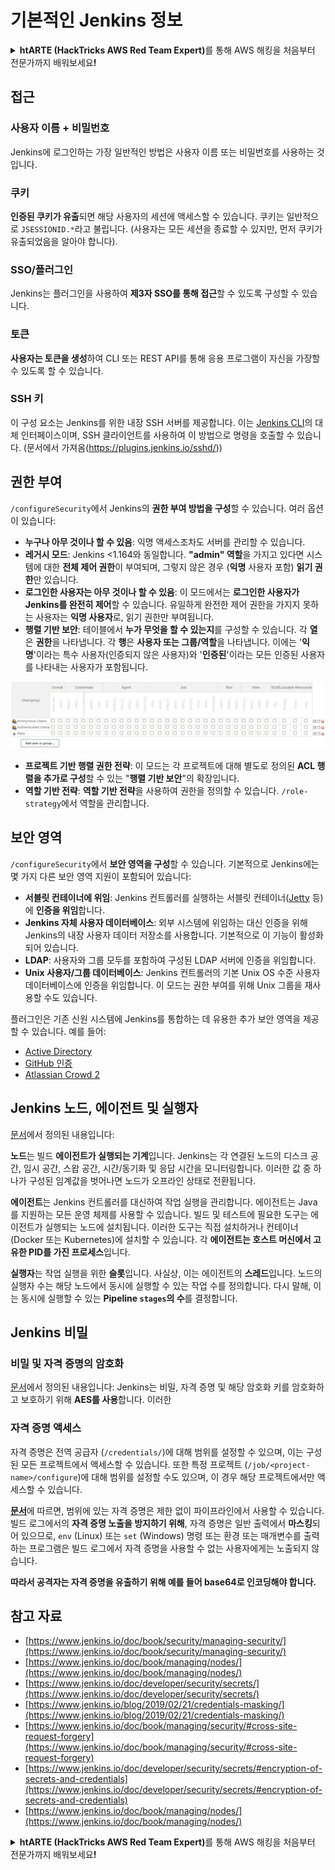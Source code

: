 # 기본적인 Jenkins 정보

<details>

<summary><strong>htARTE (HackTricks AWS Red Team Expert)</strong>를 통해 AWS 해킹을 처음부터 전문가까지 배워보세요<strong>!</strong></summary>

HackTricks를 지원하는 다른 방법:

* **회사를 HackTricks에서 광고하거나 HackTricks를 PDF로 다운로드**하려면 [**SUBSCRIPTION PLANS**](https://github.com/sponsors/carlospolop)를 확인하세요!
* [**공식 PEASS & HackTricks 스웨그**](https://peass.creator-spring.com)를 얻으세요.
* [**The PEASS Family**](https://opensea.io/collection/the-peass-family)를 발견하세요. 독점적인 [**NFTs**](https://opensea.io/collection/the-peass-family) 컬렉션입니다.
* 💬 [**Discord 그룹**](https://discord.gg/hRep4RUj7f) 또는 [**텔레그램 그룹**](https://t.me/peass)에 **참여**하거나 **Twitter** 🐦 [**@hacktricks_live**](https://twitter.com/hacktricks_live)를 **팔로우**하세요.
* **HackTricks**와 **HackTricks Cloud** github 저장소에 PR을 제출하여 **해킹 트릭을 공유**하세요.

</details>

## 접근

### 사용자 이름 + 비밀번호

Jenkins에 로그인하는 가장 일반적인 방법은 사용자 이름 또는 비밀번호를 사용하는 것입니다.

### 쿠키

**인증된 쿠키가 유출**되면 해당 사용자의 세션에 액세스할 수 있습니다. 쿠키는 일반적으로 `JSESSIONID.*`라고 불립니다. (사용자는 모든 세션을 종료할 수 있지만, 먼저 쿠키가 유출되었음을 알아야 합니다).

### SSO/플러그인

Jenkins는 플러그인을 사용하여 **제3자 SSO를 통해 접근**할 수 있도록 구성할 수 있습니다.

### 토큰

**사용자는 토큰을 생성**하여 CLI 또는 REST API를 통해 응용 프로그램이 자신을 가장할 수 있도록 할 수 있습니다.

### SSH 키

이 구성 요소는 Jenkins를 위한 내장 SSH 서버를 제공합니다. 이는 [Jenkins CLI](https://www.jenkins.io/doc/book/managing/cli/)의 대체 인터페이스이며, SSH 클라이언트를 사용하여 이 방법으로 명령을 호출할 수 있습니다. (문서에서 가져옴(https://plugins.jenkins.io/sshd/))

## 권한 부여

`/configureSecurity`에서 Jenkins의 **권한 부여 방법을 구성**할 수 있습니다. 여러 옵션이 있습니다:

* **누구나 아무 것이나 할 수 있음**: 익명 액세스조차도 서버를 관리할 수 있습니다.
* **레거시 모드**: Jenkins <1.164와 동일합니다. **"admin" 역할**을 가지고 있다면 시스템에 대한 **전체 제어 권한**이 부여되며, 그렇지 않은 경우 (**익명** 사용자 포함) **읽기 권한**만 있습니다.
* **로그인한 사용자는 아무 것이나 할 수 있음**: 이 모드에서는 **로그인한 사용자가 Jenkins를 완전히 제어**할 수 있습니다. 유일하게 완전한 제어 권한을 가지지 못하는 사용자는 **익명 사용자**로, 읽기 권한만 부여됩니다.
* **행렬 기반 보안**: 테이블에서 **누가 무엇을 할 수 있는지**를 구성할 수 있습니다. 각 **열**은 **권한**을 나타냅니다. 각 **행**은 **사용자 또는 그룹/역할**을 나타냅니다. 이에는 '**익명**'이라는 특수 사용자(인증되지 않은 사용자)와 '**인증된**'이라는 모든 인증된 사용자를 나타내는 사용자가 포함됩니다.

![](<../../.gitbook/assets/image (40).png>)

* **프로젝트 기반 행렬 권한 전략**: 이 모드는 각 프로젝트에 대해 별도로 정의된 **ACL 행렬을 추가로 구성**할 수 있는 "**행렬 기반 보안**"의 확장입니다.
* **역할 기반 전략**: **역할 기반 전략**을 사용하여 권한을 정의할 수 있습니다. `/role-strategy`에서 역할을 관리합니다.

## **보안 영역**

`/configureSecurity`에서 **보안 영역을 구성**할 수 있습니다. 기본적으로 Jenkins에는 몇 가지 다른 보안 영역 지원이 포함되어 있습니다:

* **서블릿 컨테이너에 위임**: Jenkins 컨트롤러를 실행하는 서블릿 컨테이너([Jetty](https://www.eclipse.org/jetty/) 등)에 **인증을 위임**합니다.
* **Jenkins 자체 사용자 데이터베이스**: 외부 시스템에 위임하는 대신 인증을 위해 Jenkins의 내장 사용자 데이터 저장소를 사용합니다. 기본적으로 이 기능이 활성화되어 있습니다.
* **LDAP**: 사용자와 그룹 모두를 포함하여 구성된 LDAP 서버에 인증을 위임합니다.
* **Unix 사용자/그룹 데이터베이스**: Jenkins 컨트롤러의 기본 Unix OS 수준 사용자 데이터베이스에 인증을 위임합니다. 이 모드는 권한 부여를 위해 Unix 그룹을 재사용할 수도 있습니다.

플러그인은 기존 신원 시스템에 Jenkins를 통합하는 데 유용한 추가 보안 영역을 제공할 수 있습니다. 예를 들어:

* [Active Directory](https://plugins.jenkins.io/active-directory)
* [GitHub 인증](https://plugins.jenkins.io/github-oauth)
* [Atlassian Crowd 2](https://plugins.jenkins.io/crowd2)

## Jenkins 노드, 에이전트 및 실행자

[문서](https://www.jenkins.io/doc/book/managing/nodes/)에서 정의된 내용입니다:

**노드**는 빌드 **에이전트가 실행되는 기계**입니다. Jenkins는 각 연결된 노드의 디스크 공간, 임시 공간, 스왑 공간, 시간/동기화 및 응답 시간을 모니터링합니다. 이러한 값 중 하나가 구성된 임계값을 벗어나면 노드가 오프라인 상태로 전환됩니다.

**에이전트**는 Jenkins 컨트롤러를 대신하여 작업 실행을 관리합니다. 에이전트는 Java를 지원하는 모든 운영 체제를 사용할 수 있습니다. 빌드 및 테스트에 필요한 도구는 에이전트가 실행되는 노드에 설치됩니다. 이러한 도구는 직접 설치하거나 컨테이너(Docker 또는 Kubernetes)에 설치할 수 있습니다. 각 **에이전트는 호스트 머신에서 고유한 PID를 가진 프로세스**입니다.

**실행자**는 작업 실행을 위한 **슬롯**입니다. 사실상, 이는 에이전트의 **스레드**입니다. 노드의 실행자 수는 해당 노드에서 동시에 실행할 수 있는 작업 수를 정의합니다. 다시 말해, 이는 동시에 실행할 수 있는 **Pipeline `stages`의 수**를 결정합니다.

## Jenkins 비밀

### 비밀 및 자격 증명의 암호화

[문서](https://www.jenkins.io/doc/developer/security/secrets/#encryption-of-secrets-and-credentials)에서 정의된 내용입니다:
Jenkins는 비밀, 자격 증명 및 해당 암호화 키를 암호화하고 보호하기 위해 **AES를 사용**합니다. 이러한
### 자격 증명 액세스

자격 증명은 전역 공급자 (`/credentials/`)에 대해 범위를 설정할 수 있으며, 이는 구성된 모든 프로젝트에서 액세스할 수 있습니다. 또한 특정 프로젝트 (`/job/<project-name>/configure`)에 대해 범위를 설정할 수도 있으며, 이 경우 해당 프로젝트에서만 액세스할 수 있습니다.

[**문서**](https://www.jenkins.io/blog/2019/02/21/credentials-masking/)에 따르면, 범위에 있는 자격 증명은 제한 없이 파이프라인에서 사용할 수 있습니다. 빌드 로그에서의 **자격 증명 노출을 방지하기 위해**, 자격 증명은 일반 출력에서 **마스킹**되어 있으므로, `env` (Linux) 또는 `set` (Windows) 명령 또는 환경 또는 매개변수를 출력하는 프로그램은 빌드 로그에서 자격 증명을 사용할 수 없는 사용자에게는 노출되지 않습니다.

**따라서 공격자는 자격 증명을 유출하기 위해 예를 들어 base64로 인코딩해야 합니다.**

## 참고 자료

* [https://www.jenkins.io/doc/book/security/managing-security/](https://www.jenkins.io/doc/book/security/managing-security/)
* [https://www.jenkins.io/doc/book/managing/nodes/](https://www.jenkins.io/doc/book/managing/nodes/)
* [https://www.jenkins.io/doc/developer/security/secrets/](https://www.jenkins.io/doc/developer/security/secrets/)
* [https://www.jenkins.io/blog/2019/02/21/credentials-masking/](https://www.jenkins.io/blog/2019/02/21/credentials-masking/)
* [https://www.jenkins.io/doc/book/managing/security/#cross-site-request-forgery](https://www.jenkins.io/doc/book/managing/security/#cross-site-request-forgery)
* [https://www.jenkins.io/doc/developer/security/secrets/#encryption-of-secrets-and-credentials](https://www.jenkins.io/doc/developer/security/secrets/#encryption-of-secrets-and-credentials)
* [https://www.jenkins.io/doc/book/managing/nodes/](https://www.jenkins.io/doc/book/managing/nodes/)

<details>

<summary><strong>htARTE (HackTricks AWS Red Team Expert)</strong>를 통해 AWS 해킹을 처음부터 전문가까지 배워보세요<strong>!</strong></summary>

HackTricks를 지원하는 다른 방법:

* **회사를 HackTricks에서 광고하거나 HackTricks를 PDF로 다운로드**하려면 [**SUBSCRIPTION PLANS**](https://github.com/sponsors/carlospolop)를 확인하세요!
* [**공식 PEASS & HackTricks 상품**](https://peass.creator-spring.com)을 구매하세요.
* 독점적인 [**NFT**](https://opensea.io/collection/the-peass-family) 컬렉션인 [**The PEASS Family**](https://opensea.io/collection/the-peass-family)를 발견하세요.
* 💬 [**Discord 그룹**](https://discord.gg/hRep4RUj7f) 또는 [**텔레그램 그룹**](https://t.me/peass)에 **참여**하거나 **Twitter** 🐦 [**@hacktricks_live**](https://twitter.com/hacktricks_live)를 **팔로우**하세요.
* **HackTricks**와 [**HackTricks Cloud**](https://github.com/carlospolop/hacktricks-cloud) github 저장소에 PR을 제출하여 여러분의 해킹 기법을 공유하세요.

</details>
